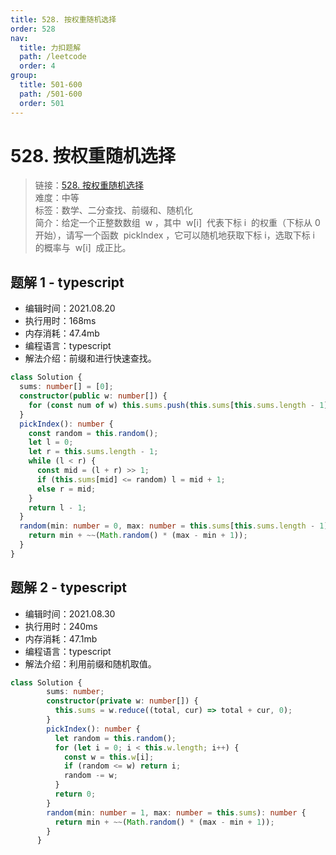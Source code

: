 ```yaml
---
title: 528. 按权重随机选择
order: 528
nav:
  title: 力扣题解
  path: /leetcode
  order: 4
group:
  title: 501-600
  path: /501-600
  order: 501
---
```


# 528. 按权重随机选择

> 链接：[528. 按权重随机选择](https://leetcode-cn.com/problems/random-pick-with-weight/)  
> 难度：中等  
> 标签：数学、二分查找、前缀和、随机化  
> 简介：给定一个正整数数组  w ，其中  w[i]  代表下标 i  的权重（下标从 0 开始），请写一个函数  pickIndex ，它可以随机地获取下标 i，选取下标 i  的概率与  w[i]  成正比。

## 题解 1 - typescript

- 编辑时间：2021.08.20
- 执行用时：168ms
- 内存消耗：47.4mb
- 编程语言：typescript
- 解法介绍：前缀和进行快速查找。

```typescript
class Solution {
  sums: number[] = [0];
  constructor(public w: number[]) {
    for (const num of w) this.sums.push(this.sums[this.sums.length - 1] + num);
  }
  pickIndex(): number {
    const random = this.random();
    let l = 0;
    let r = this.sums.length - 1;
    while (l < r) {
      const mid = (l + r) >> 1;
      if (this.sums[mid] <= random) l = mid + 1;
      else r = mid;
    }
    return l - 1;
  }
  random(min: number = 0, max: number = this.sums[this.sums.length - 1]): number {
    return min + ~~(Math.random() * (max - min + 1));
  }
}
```
## 题解 2 - typescript
- 编辑时间：2021.08.30
- 执行用时：240ms
- 内存消耗：47.1mb
- 编程语言：typescript
- 解法介绍：利用前缀和随机取值。
```typescript
class Solution {
        sums: number;
        constructor(private w: number[]) {
          this.sums = w.reduce((total, cur) => total + cur, 0);
        }
        pickIndex(): number {
          let random = this.random();
          for (let i = 0; i < this.w.length; i++) {
            const w = this.w[i];
            if (random <= w) return i;
            random -= w;
          }
          return 0;
        }
        random(min: number = 1, max: number = this.sums): number {
          return min + ~~(Math.random() * (max - min + 1));
        }
      }
```

